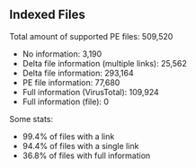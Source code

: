 ## Indexed Files

<!--FileStats-->
Total amount of supported PE files: 509,520

* No information: 3,190
* Delta file information (multiple links): 25,562
* Delta file information: 293,164
* PE file information: 77,680
* Full information (VirusTotal): 109,924
* Full information (file): 0

Some stats:

* 99.4% of files with a link
* 94.4% of files with a single link
* 36.8% of files with full information
<!--/FileStats-->
